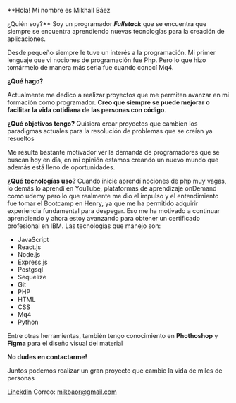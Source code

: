 **Hola! Mi nombre es Mikhail Báez

¿Quién soy?**
Soy un programador ***Fullstack*** que se encuentra que siempre se encuentra aprendiendo nuevas tecnologías para la creación de aplicaciones.

Desde pequeño siempre le tuve un interés a la programación. Mi primer lenguaje que vi nociones de programación fue Php. Pero lo que hizo tomármelo de manera más seria fue cuando conocí Mq4.

**¿Qué hago?**

Actualmente me dedico a realizar proyectos que me permiten avanzar en mi formación como programador. **Creo que siempre se puede mejorar o facilitar la vida cotidiana de las personas con código**.

**¿Qué objetivos tengo?**
Quisiera crear proyectos que cambien los paradigmas actuales para la resolución de problemas que se creían ya resueltos

Me resulta bastante motivador ver la demanda de programadores que se buscan hoy en día, en mi opinión estamos creando un nuevo mundo que además está lleno de oportunidades.

**¿Qué tecnologías uso?**
Cuando inicie aprendí nociones de php muy vagas, lo demás lo aprendí en YouTube, plataformas de aprendizaje onDemand como udemy pero lo que realmente me dio el impulso y el entendimiento fue tomar el Bootcamp en Henry, ya que me ha permitido adquirir experiencia fundamental para despegar. Eso me ha motivado a continuar aprendiendo y ahora estoy avanzando para obtener un certificado profesional en IBM. Las tecnologías que manejo son:

- JavaScript
- React.js
- Node.js
- Express.js
- Postgsql
- Sequelize
- Git
- PHP
- HTML
- CSS
- Mq4
- Python

Entre otras herramientas, también tengo conocimiento en **Phothoshop** y **Figma** para el diseño visual del material

**No dudes en contactarme!**

Juntos podemos realizar un gran proyecto que cambie la vida de miles de personas

[Linekdin](https://www.linkedin.com/in/sergio-mikhail-baez-ortega-613253237/)
Correo: mikbaor@gmail.com
